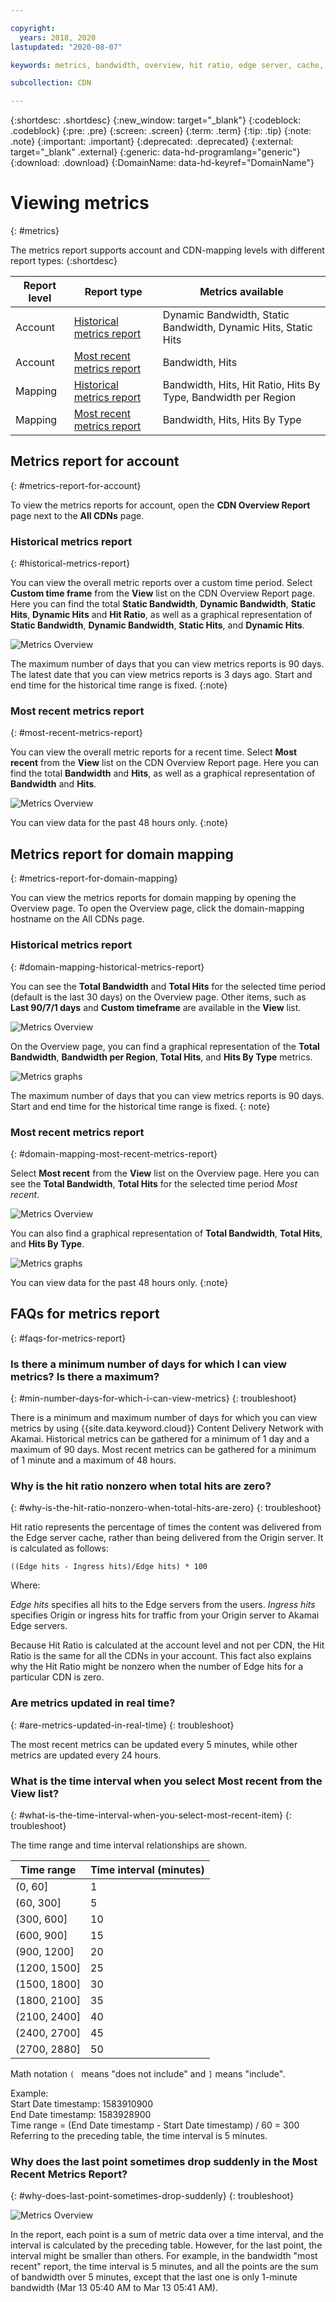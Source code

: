 ```yaml
---

copyright:
  years: 2018, 2020
lastupdated: "2020-08-07"

keywords: metrics, bandwidth, overview, hit ratio, edge server, cache, ingress, hits

subcollection: CDN

---
```


{:shortdesc: .shortdesc}
{:new_window: target="_blank"}
{:codeblock: .codeblock}
{:pre: .pre}
{:screen: .screen}
{:term: .term}
{:tip: .tip}
{:note: .note}
{:important: .important}
{:deprecated: .deprecated}
{:external: target="_blank" .external}
{:generic: data-hd-programlang="generic"}
{:download: .download}
{:DomainName: data-hd-keyref="DomainName"}

# Viewing metrics
{: #metrics}

The metrics report supports account and CDN-mapping levels with different report types:
{:shortdesc}

|Report level| Report type                | Metrics available|
|------------|----------------------------|------------------|
| Account | [Historical metrics report](#historical-metrics-report)  | Dynamic Bandwidth, Static Bandwidth, Dynamic Hits, Static Hits|
| Account | [Most recent metrics report](#most-recent-metrics-report) | Bandwidth, Hits|
| Mapping | [Historical metrics report](/docs/CDN?topic=CDN-metrics#domain-mapping-historical-metrics-report)  | Bandwidth, Hits, Hit Ratio, Hits By Type, Bandwidth per Region|
| Mapping | [Most recent metrics report](/docs/CDN?topic=CDN-metrics#domain-mapping-most-recent-metrics-report) | Bandwidth, Hits, Hits By Type|

## Metrics report for account
{: #metrics-report-for-account}

To view the metrics reports for account, open the **CDN Overview Report** page next to the **All CDNs** page.

### Historical metrics report
{: #historical-metrics-report}

You can view the overall metric reports over a custom time period. Select **Custom time frame** from the **View** list on the CDN Overview Report page. Here you can find the total **Static Bandwidth**, **Dynamic Bandwidth**, **Static Hits**, **Dynamic Hits** and **Hit Ratio**, as well as a graphical representation of **Static Bandwidth**, **Dynamic Bandwidth**, **Static Hits**, and **Dynamic Hits**.

 ![Metrics Overview](images/metrics-custom-time-report.png)

The maximum number of days that you can view metrics reports is 90 days. The latest date that you can view metrics reports is 3 days ago. Start and end time for the historical time range is fixed.
{:note}

### Most recent metrics report
{: #most-recent-metrics-report}

You can view the overall metric reports for a recent time. Select **Most recent** from the **View** list on the CDN Overview Report page. Here you can find the total **Bandwidth** and **Hits**, as well as a graphical representation of **Bandwidth** and **Hits**.

 ![Metrics Overview](images/metrics-most-recent-report.png)

You can view data for the past 48 hours only.
{:note}

## Metrics report for domain mapping
{: #metrics-report-for-domain-mapping}

You can view the metrics reports for domain mapping by opening the Overview page. To open the Overview page, click the domain-mapping hostname on the All CDNs page.

### Historical metrics report
{: #domain-mapping-historical-metrics-report}

You can see the **Total Bandwidth** and **Total Hits** for the selected time period (default is the last 30 days) on the Overview page. Other items, such as **Last 90/7/1 days** and **Custom timeframe** are available in the **View** list.

  ![Metrics Overview](images/metrics-custom-time-overview.png)

On the Overview page, you can find a graphical representation of the **Total Bandwidth**, **Bandwidth per Region**, **Total Hits**, and **Hits By Type** metrics.

  ![Metrics graphs](images/metrics-custom-time-graphs.png)

The maximum number of days that you can view metrics reports is 90 days. Start and end time for the historical time range is fixed.
{: note}

### Most recent metrics report
{: #domain-mapping-most-recent-metrics-report}

Select **Most recent** from the **View** list on the Overview page. Here you can see the **Total Bandwidth**, **Total Hits** for the selected time period *Most recent*.

  ![Metrics Overview](images/metrics-most-recent-overview.png)

You can also find a graphical representation of **Total Bandwidth**, **Total Hits**, and **Hits By Type**.

  ![Metrics graphs](images/metrics-most-recent-graphs.png)

You can view data for the past 48 hours only.
{:note}

## FAQs for metrics report
{: #faqs-for-metrics-report}

### Is there a minimum number of days for which I can view metrics? Is there a maximum?
{: #min-number-days-for-which-i-can-view-metrics}
{: troubleshoot}

There is a minimum and maximum number of days for which you can view metrics by using {{site.data.keyword.cloud}} Content Delivery Network with Akamai. Historical metrics can be gathered for a minimum of 1 day and a maximum of 90 days. Most recent metrics can be gathered for a minimum of 1 minute and a maximum of 48 hours.

### Why is the hit ratio nonzero when total hits are zero?
{: #why-is-the-hit-ratio-nonzero-when-total-hits-are-zero}
{: troubleshoot}

Hit ratio represents the percentage of times the content was delivered from the Edge server cache, rather than being delivered from the Origin server. It is calculated as follows:

`((Edge hits - Ingress hits)/Edge hits) * 100`

Where:

_Edge hits_ specifies all hits to the Edge servers from the users. 
_Ingress hits_ specifies Origin or ingress hits for traffic from your Origin server to Akamai Edge servers.

Because Hit Ratio is calculated at the account level and not per CDN, the Hit Ratio is the same for all the CDNs in your account. This fact also explains why the Hit Ratio might be nonzero when the number of Edge hits for a particular CDN is zero.

### Are metrics updated in real time?
{: #are-metrics-updated-in-real-time}
{: troubleshoot}

The most recent metrics can be updated every 5 minutes, while other metrics are updated every 24 hours.

### What is the time interval when you select **Most recent** from the **View** list?
{: #what-is-the-time-interval-when-you-select-most-recent-item}
{: troubleshoot}

The time range and time interval relationships are shown.

|Time range| Time interval (minutes)   |
|-----------------|--------------------|
|(0, 60]          | 1  |
|(60, 300]        | 5  |
|(300, 600]       | 10 |
|(600, 900]       | 15 |
|(900, 1200]      | 20 |
|(1200, 1500]     | 25 |
|(1500, 1800]     | 30 |
|(1800, 2100]     | 35 |
|(2100, 2400]     | 40 |
|(2400, 2700]     | 45 |
|(2700, 2880]     | 50 |

Math notation `( ` means "does not include" and `]` means "include".  

Example:   
Start Date timestamp: 1583910900  
End Date timestamp: 1583928900  
Time range = (End Date timestamp - Start Date timestamp) / 60 = 300   
Referring to the preceding table, the time interval is 5 minutes.  

### Why does the last point sometimes drop suddenly in the Most Recent Metrics Report?
{: #why-does-last-point-sometimes-drop-suddenly}
{: troubleshoot}

  ![Metrics Overview](images/metrics-most-recent-interval.png)

In the report, each point is a sum of metric data over a time interval, and the interval is calculated by the preceding table. However, for the last point, the interval might be smaller than others. For example, in the bandwidth "most recent" report, the time interval is 5 minutes, and all the points are the sum of bandwidth over 5 minutes, except that the last one is only 1-minute bandwidth (Mar 13 05:40 AM to Mar 13 05:41 AM).
